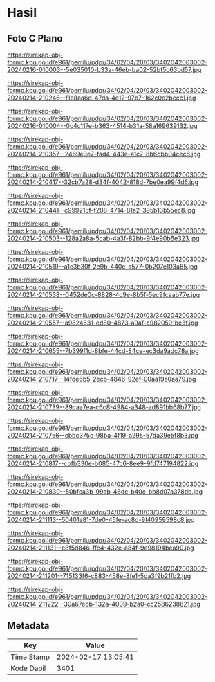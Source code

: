 # Hasil

## Foto C Plano

https://sirekap-obj-formc.kpu.go.id/e961/pemilu/pdpr/34/02/04/20/03/3402042003002-20240216-010003--5e035010-b33a-46eb-ba02-52bf5c63bd57.jpg

https://sirekap-obj-formc.kpu.go.id/e961/pemilu/pdpr/34/02/04/20/03/3402042003002-20240214-210246--f1e8aa6d-47da-4e12-97b7-162c0e2bccc1.jpg

https://sirekap-obj-formc.kpu.go.id/e961/pemilu/pdpr/34/02/04/20/03/3402042003002-20240216-010004--0c4c117e-b363-4514-b31a-58a169639132.jpg

https://sirekap-obj-formc.kpu.go.id/e961/pemilu/pdpr/34/02/04/20/03/3402042003002-20240214-210357--2469e3e7-fad4-443e-a1c7-8b6dbb04cec6.jpg

https://sirekap-obj-formc.kpu.go.id/e961/pemilu/pdpr/34/02/04/20/03/3402042003002-20240214-210417--32cb7a28-d34f-4042-818d-7be0ea99f4d6.jpg

https://sirekap-obj-formc.kpu.go.id/e961/pemilu/pdpr/34/02/04/20/03/3402042003002-20240214-210441--c999215f-f208-4714-81a2-395b13b55ec8.jpg

https://sirekap-obj-formc.kpu.go.id/e961/pemilu/pdpr/34/02/04/20/03/3402042003002-20240214-210503--128a2a8a-5cab-4a3f-82bb-9f4e90b6e323.jpg

https://sirekap-obj-formc.kpu.go.id/e961/pemilu/pdpr/34/02/04/20/03/3402042003002-20240214-210519--a1e3b30f-2e9b-440e-a577-0b207e103a85.jpg

https://sirekap-obj-formc.kpu.go.id/e961/pemilu/pdpr/34/02/04/20/03/3402042003002-20240214-210538--0452de0c-8828-4c9e-8b5f-5ec9fcaab77e.jpg

https://sirekap-obj-formc.kpu.go.id/e961/pemilu/pdpr/34/02/04/20/03/3402042003002-20240214-210557--a9824631-ed80-4873-a9af-c9820591bc3f.jpg

https://sirekap-obj-formc.kpu.go.id/e961/pemilu/pdpr/34/02/04/20/03/3402042003002-20240214-210655--7b399f1d-8bfe-44cd-84ce-ec3da9adc78a.jpg

https://sirekap-obj-formc.kpu.go.id/e961/pemilu/pdpr/34/02/04/20/03/3402042003002-20240214-210717--14fde6b5-2ecb-4846-92ef-00aa19e0aa79.jpg

https://sirekap-obj-formc.kpu.go.id/e961/pemilu/pdpr/34/02/04/20/03/3402042003002-20240214-210739--89caa7ea-c6c8-4984-a348-ad891bb68b77.jpg

https://sirekap-obj-formc.kpu.go.id/e961/pemilu/pdpr/34/02/04/20/03/3402042003002-20240214-210756--cbbc375c-98ba-4f19-a295-57da39e5f8b3.jpg

https://sirekap-obj-formc.kpu.go.id/e961/pemilu/pdpr/34/02/04/20/03/3402042003002-20240214-210817--cbfb330e-b085-47c6-8ee9-9fd747194822.jpg

https://sirekap-obj-formc.kpu.go.id/e961/pemilu/pdpr/34/02/04/20/03/3402042003002-20240214-210830--50bfca3b-99ab-46dc-b40c-bb8d07a378db.jpg

https://sirekap-obj-formc.kpu.go.id/e961/pemilu/pdpr/34/02/04/20/03/3402042003002-20240214-211113--50401e81-7de0-45fe-ac8d-9f40959598c8.jpg

https://sirekap-obj-formc.kpu.go.id/e961/pemilu/pdpr/34/02/04/20/03/3402042003002-20240214-211131--e8f5d846-ffe4-432e-a84f-9e98194bea90.jpg

https://sirekap-obj-formc.kpu.go.id/e961/pemilu/pdpr/34/02/04/20/03/3402042003002-20240214-211201--715133f6-c883-458e-8fe1-5da3f9b21fb2.jpg

https://sirekap-obj-formc.kpu.go.id/e961/pemilu/pdpr/34/02/04/20/03/3402042003002-20240214-211222--30a67ebb-132a-4009-b2a0-cc2586238821.jpg


## Metadata

| Key        | Value               |
| ---------- | ------------------- |
| Time Stamp | 2024-02-17 13:05:41 |
| Kode Dapil | 3401                |



